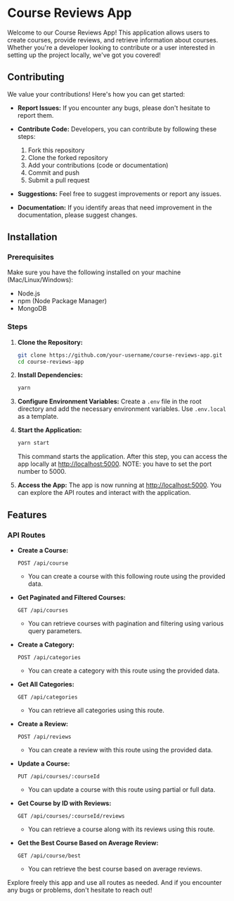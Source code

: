 # Course Reviews App

Welcome to our Course Reviews App! This application allows users to create courses, provide reviews, and retrieve information about courses. Whether you're a developer looking to contribute or a user interested in setting up the project locally, we've got you covered!

## Contributing
We value your contributions! Here's how you can get started:

- **Report Issues:** If you encounter any bugs, please don't hesitate to report them.
- **Contribute Code:** Developers, you can contribute by following these steps:
    1. Fork this repository
    2. Clone the forked repository
    3. Add your contributions (code or documentation)
    4. Commit and push
    5. Submit a pull request

- **Suggestions:** Feel free to suggest improvements or report any issues.

- **Documentation:** If you identify areas that need improvement in the documentation, please suggest changes.

## Installation

### Prerequisites
Make sure you have the following installed on your machine (Mac/Linux/Windows):

- Node.js
- npm (Node Package Manager)
- MongoDB

### Steps

1. **Clone the Repository:**
    ```bash
    git clone https://github.com/your-username/course-reviews-app.git
    cd course-reviews-app
    ```

2. **Install Dependencies:**
    ```bash
    yarn
    ```

3. **Configure Environment Variables:**
    Create a `.env` file in the root directory and add the necessary environment variables. Use `.env.local` as a template.

4. **Start the Application:**
    ```bash
    yarn start
    ```
    This command starts the application. After this step, you can access the app locally at [http://localhost:5000](http://localhost:5000).
   NOTE: you have to set the port number to 5000.

6. **Access the App:**
    The app is now running at [http://localhost:5000](http://localhost:5000). You can explore the API routes and interact with the application.

## Features

### API Routes

- **Create a Course:**
    ```http
    POST /api/course
    ```
    * You can create a course with this following route using the provided data.

- **Get Paginated and Filtered Courses:**
    ```http
    GET /api/courses
    ```
    * You can retrieve courses with pagination and filtering using various query parameters.

- **Create a Category:**
    ```http
    POST /api/categories
    ```
    * You can create a category with this route using the provided data.

- **Get All Categories:**
    ```http
    GET /api/categories
    ```
    * You can retrieve all categories using this route.

- **Create a Review:**
    ```http
    POST /api/reviews
    ```
    * You can create a review with this route using the provided data.

- **Update a Course:**
    ```http
    PUT /api/courses/:courseId
    ```
    * You can update a course with this route using partial or full data.

- **Get Course by ID with Reviews:**
    ```http
    GET /api/courses/:courseId/reviews
    ```
    * You can retrieve a course along with its reviews using this route.

- **Get the Best Course Based on Average Review:**
    ```http
    GET /api/course/best
    ```
    * You can retrieve the best course based on average reviews.

Explore freely this app and use all routes as needed. And if you encounter any bugs or problems, don't hesitate to reach out!

